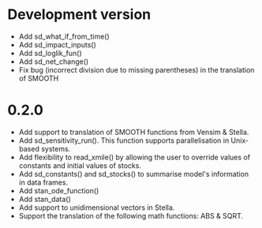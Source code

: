 # Development version

* Add sd_what_if_from_time()
* Add sd_impact_inputs()
* Add sd_loglik_fun()
* Add sd_net_change()
* Fix bug (incorrect division due to missing parentheses) in the translation of SMOOTH

# 0.2.0

* Add support to translation of SMOOTH functions from Vensim & Stella.
* Add sd_sensitivity_run(). This function supports parallelisation in 
  Unix-based systems.
* Add flexibility to read_xmile() by allowing the user to override values of
  constants and initial values of stocks.
* Add sd_constants() and sd_stocks() to summarise model's information in data frames. 
* Add stan_ode_function()
* Add stan_data()
* Add support to unidimensional vectors in Stella.
* Support the translation of the following math functions: ABS & SQRT.
